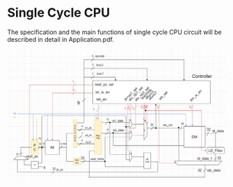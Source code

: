 # Single Cycle CPU

The specification and the main functions of single cycle CPU circuit will be described in detail in Application.pdf.

![image](https://github.com/RussellChen1228/Single_Cycle_CPU/blob/main/png/single_cycle_cpu.png)
